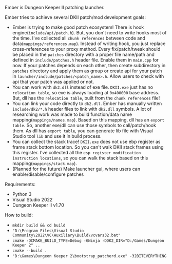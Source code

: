 Ember is Dungeon Keeper II patching launcher.

Ember tries to achieve several DKII patch/mod development goals:
- Ember is trying to make good patch ecosystem! There is hook engine(`include/api/patch.h`).
But, you don't need to write hooks most of the time. I've collected all `chunk references` between code and data(`mappings/references.map`).
Instead of writing hook, you just replace cross-references to your proxy method.
Every fix/patch/tweak should be placed in the `patches` directory with a proper file name/path and defined in `include/patches.h` header file. Enable them in `main.cpp` for now.
If your patches depends on each other, then create subdirectory in `patches` directory and apply them as group or create api for your patch in `launcher/include/patches/<patch_name>.h`.
Allow users to check with api that your patch was applied or not.
- You can work with `dk2.dll` instead of exe file. `DKII.exe` just has no `relocation table`, so exe is always loading at `0x400000` base address.
But, dll has the `relocation table`, built from the `chunk references` file!
- You can link your code directly to `dk2.dll`. Ember has manually written `include/dk2/*.h` header files to link with `dk2.dll` symbols.
A lot of researching work was made to build function/data name mapping(`mappings/names.map`).
Based on this mapping, dll has an `export table`. So, another exe/dll can use those symbols to call/patch/hook them.
As dll has `export table`, you can generate lib file with Visual Studio tool `lib` and use it in build process.
- You can collect the stack trace! `DKII.exe` does not use ebp register as frame stack bottom location. So you can't walk DKII stack frames using this register.
I've collected all the `esp register modification instruction locations`, so you can walk the stack based on this mapping(`mappings/stack.map`).
- (Planned for the future) Make launcher gui, where users can enable/disable/configure patches

Requirements:
- Python 3
- Visual Studio 2022
- Dungeon Keeper II v1.70

How to build:
- `mkdir build && cd build`
- `"D:\Program Files\Visual Studio Community\2022\VC\Auxiliary\Build\vcvars32.bat"`
- `cmake -DCMAKE_BUILD_TYPE=Debug -GNinja -DDK2_DIR="D:/Games/Dungeon Keeper 2" ..`
- `cmake --build .`
- `"D:\Games\Dungeon Keeper 2\bootstrap_patcherd.exe" -32BITEVERYTHING`
